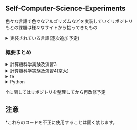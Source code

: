 ## Self-Computer-Science-Experiments
色々な言語で色々なアルゴリズムなどを実装していくリポジトリ  <br>
もとの課題は様々なサイトから拾ってきたもの <br>

<details>

<summary> 実装されている言語(逐次追加予定) </summary>

Ocaml <br>
Python  <br>
MATLAB


</details>


### 概要まとめ

<details> 

<summary> 計算機科学実験及演習3 </summary>

概要

</details>



<details> 

<summary> 計算機科学実験及演習4(京大)  </summary>

3回生ゼミ(前期)での実装課題  <br>
音響信号処理について扱う

[markdownリンク](https://github.com/Taka0007/Computer-Science-Experiments/blob/main/Kyoto-u/Computer%20Science%20Experiments%20and%20Exercises%204/note.md)  <br>
[リポジトリリンク](https://github.com/Taka0007/Computer-Science-Experiments/tree/main/Kyoto-u/Computer%20Science%20Experiments%20and%20Exercises%204)


</details>



<details> 

<summary> te  </summary>

test


</details>



<details> 

<summary> Python  </summary>

test


</details>



↑に関してはリポジトリを整理してから再改修予定



## 注意
*これらのコードを不正に使用することは固く禁じます。

